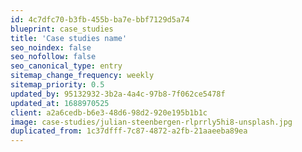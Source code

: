 ```yaml
---
id: 4c7dfc70-b3fb-455b-ba7e-bbf7129d5a74
blueprint: case_studies
title: 'Case studies name'
seo_noindex: false
seo_nofollow: false
seo_canonical_type: entry
sitemap_change_frequency: weekly
sitemap_priority: 0.5
updated_by: 95132932-3b2a-4a4c-97b8-7f062ce5478f
updated_at: 1688970525
client: a2a6cedb-b6e3-48d6-98d2-920e195b1b1c
image: case-studies/julian-steenbergen-rlprrly5hi8-unsplash.jpg
duplicated_from: 1c37dfff-7c87-4872-a2fb-21aaeeba89ea
---
```

